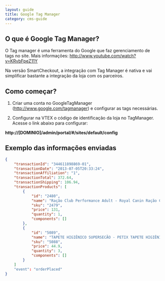 ```yaml
---
layout: guide
title: Google Tag Manager
category: cms-guide
---
```


## O que é Google Tag Manager?

O Tag manager é uma ferramenta do Google que faz gerenciamento de tags no site. Mais informações: http://www.youtube.com/watch?v=KRvbFpeZ11Y

Na versão SmartCheckout, a integração com Tag Manager é nativa e vai simplificar bastante a integração da loja com os parceiros.


## Como começar?

1) Criar uma conta no GoogleTagManager (http://www.google.com/tagmanager)  e configurar as tags necessárias.

2) Configurar na VTEX o código de identificação da loja no TagManager.
Acesse o link abaixo para configurar:

**http://[DOMINIO]/admin/portal/#/sites/default/config**

## Exemplo das informações enviadas

```json
{
    "transactionId": "344611898869-01",
    "transactionDate": "2013-07-05T20:33:24",
    "transactionAffiliation": "1",
    "transactionTotal": 372.64,
    "transactionShipping": 106.94,
    "transactionProducts": [
        {
            "id": "2480",
            "name": "Ração Club Performance Adult - Royal Canin Ração Club Performance Adult 15Kg - Royal Canin",
            "sku": "2479",
            "price": 131,
            "quantity": 1,
            "components": []
        },
        {
            "id": "5089",
            "name": "TAPETE HIGIÊNICO SUPERSECÃO - PETIX TAPETE HIGIÊNICO SUPERSECÃO - 30 UNIDADES - PETIX",
            "sku": "5088",
            "price": 44.9,
            "quantity": 3,
            "components": []
        }
    ]
    "event": "orderPlaced"
}
```